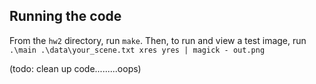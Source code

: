 ## Running the code
From the `hw2` directory, run `make`. Then, to run and view a test image, run `.\main .\data\your_scene.txt xres yres | magick - out.png`




(todo: clean up code.........oops)